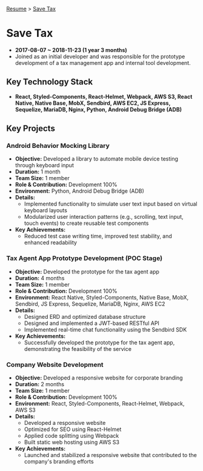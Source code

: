 [Resume](../README.md) &gt; [Save Tax](./2_savetax.md)

# Save Tax

- **2017-08-07 ~ 2018-11-23 (1 year 3 months)**
- Joined as an initial developer and was responsible for the prototype development of a tax management app and internal tool development.

## Key Technology Stack

- **React, Styled-Components, React-Helmet, Webpack, AWS S3, React Native, Native Base, MobX, Sendbird, AWS EC2, JS Express, Sequelize, MariaDB, Nginx, Python, Android Debug Bridge (ADB)**

## Key Projects

### Android Behavior Mocking Library

- **Objective:** Developed a library to automate mobile device testing through keyboard input
- **Duration:** 1 month
- **Team Size:** 1 member
- **Role & Contribution:** Development 100%
- **Environment:** Python, Android Debug Bridge (ADB)
- **Details:**
  - Implemented functionality to simulate user text input based on virtual keyboard layouts
  - Modularized user interaction patterns (e.g., scrolling, text input, touch events) to create reusable test components
- **Key Achievements:**
  - Reduced test case writing time, improved test stability, and enhanced readability

### Tax Agent App Prototype Development (POC Stage)

- **Objective:** Developed the prototype for the tax agent app
- **Duration:** 4 months
- **Team Size:** 1 member
- **Role & Contribution:** Development 100%
- **Environment:** React Native, Styled-Components, Native Base, MobX, Sendbird, JS Express, Sequelize, MariaDB, Nginx, AWS EC2
- **Details:**
  - Designed ERD and optimized database structure
  - Designed and implemented a JWT-based RESTful API
  - Implemented real-time chat functionality using the Sendbird SDK
- **Key Achievements:**
  - Successfully developed the prototype for the tax agent app, demonstrating the feasibility of the service

### Company Website Development

- **Objective:** Developed a responsive website for corporate branding
- **Duration:** 2 months
- **Team Size:** 1 member
- **Role & Contribution:** Development 100%
- **Environment:** React, Styled-Components, React-Helmet, Webpack, AWS S3
- **Details:**
  - Developed a responsive website
  - Optimized for SEO using React-Helmet
  - Applied code splitting using Webpack
  - Built static web hosting using AWS S3
- **Key Achievements:**
  - Launched and stabilized a responsive website that contributed to the company's branding efforts
